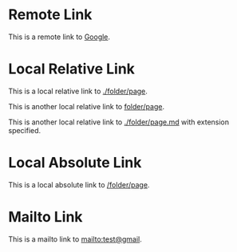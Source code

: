 # Remote Link

This is a remote link to [Google](https://www.google.fr/).

# Local Relative Link

This is a local relative link to [./folder/page](./folder/page).

This is another local relative link to [folder/page](folder/page).

This is another local relative link to [./folder/page.md](./folder/page.md) with extension specified.

# Local Absolute Link

This is a local absolute link to [/folder/page](/folder/page).

# Mailto Link

This is a mailto link to [mailto:test@gmail](mailto:test@gmail).